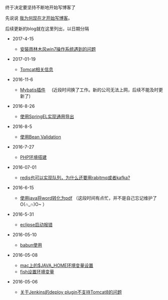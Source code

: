 
终于决定要坚持不断地开始写博客了

先说说 [我为何现在才开始写博客](why-i-start-to-write-blog.md)。

后续更新的blog就在这里列出，以日期分隔
* 2017-4-15
	* [安裝雨林木风win7操作系统遇到的问题](others/win7-install.md)
* 2017-01-19 
	* [Tomcat相关信息](java/tomcat.md)
* 2016-11-6
	* [Mybatis插件](../../../mybatis-plugins)
    	(近段时间换了工作。新的公司无法上网，后续不能及时更新了)
* 2016-8-26
    * [使用SpringEL实现通用导出](java/spring-el.md)
* 2016-8-5
	* [使用Bean Validation](java/bean-validation.md)
* 2016-7-27
	* [PHP环境搭建](php/php-begin.md)

* 2016-07-01
	* [redis也可以实现队列，为什么还要用rabitmq或者kafka?](java/why-other-mq.md)

* 2016-6-15
	* [使用java将word转化为pdf](java/word-2-pdf.md)
	（这段时间有点忙，并不是自己忘记维护了O(∩_∩)O~ ）

* 2016-5-31
	* [eclipse启动报错](others/eclipse-startup-error.md)

* 2016-05-10
	* [babun使用](others/babun.md)
* 2016-05-08
	* [mac上的$JAVA_HOME环境变量设置](java/mac-java-home.md)
	* [fish设置环境变量](others/fish-env-variables.md)

* 2016-05-06
	* [关于Jenkins的deploy plugin不支持Tomcat8的问题](others/jenkins-deploy-tomcat8.md)

